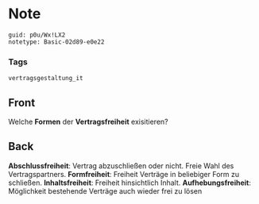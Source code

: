 # Note
```
guid: p0u/Wx!LX2
notetype: Basic-02d89-e0e22
```

### Tags
```
vertragsgestaltung_it
```

## Front
Welche <b>Formen</b> der <b>Vertragsfreiheit</b> exisitieren?

## Back
<b>Abschlussfreiheit</b>: Vertrag abzuschließen oder nicht. Freie
Wahl des Vertragspartners. <b>Formfreiheit</b>: Freiheit Verträge
in beliebiger Form zu schließen. <b>Inhaltsfreiheit</b>: Freiheit
hinsichtlich Inhalt. <b>Aufhebungsfreiheit</b>: Möglichkeit
bestehende Verträge auch wieder frei zu lösen
